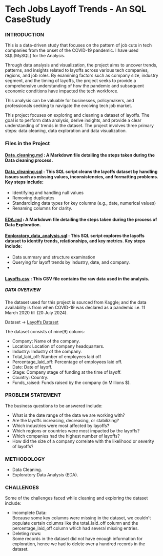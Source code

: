 # Tech Jobs Layoff Trends - An SQL CaseStudy
### INTRODUCTION
This is a data-driven study that focuses on the pattern of job cuts in tech companies from the onset of the COVID-19 pandemic. I have used SQL(MySQL) for the Analysis.

Through data analysis and visualization, the project aims to uncover trends, patterns, and insights related to layoffs across various tech companies, regions, and job roles. By examining factors such as company size, industry segment, and the timing of layoffs, the project seeks to provide a comprehensive understanding of how the pandemic and subsequent economic conditions have impacted the tech workforce. 

This analysis can be valuable for businesses, policymakers, and professionals seeking to navigate the evolving tech job market.  

This project focuses on exploring and cleaning a dataset of layoffs. The goal is to perform data analysis, derive insights, and provide a clear understanding of trends in the dataset. The project involves three primary steps: data cleaning, data exploration and data visualization.  

### Files in the Project  
#### [Data_cleaning.md](https://github.com/tamunoWoks/Tech_Jobs_Layoff_Trends--SQL_CaseStudy/blob/main/Data_cleaning.md) : A Markdown file detailing the steps taken during the Data cleaning process.

#### [Data_cleaning.sql](https://github.com/tamunoWoks/Tech_Jobs_Layoff_Trends--SQL_CaseStudy/blob/main/Data_cleaning.sql) : This SQL script cleans the layoffs dataset by handling issues such as missing values, inconsistencies, and formatting problems. Key steps include:  
- Identifying and handling null values
- Removing duplicates
- Standardizing data types for key columns (e.g., date, numerical values)
- Renaming columns for clarity.  

#### [EDA.md](https://github.com/tamunoWoks/Tech_Jobs_Layoff_Trends--SQL_CaseStudy/blob/main/EDA.md) : A Markdown file detailing the steps taken during the process of Data Exploration.  

#### [Exploratory_data_analysis.sql](https://github.com/tamunoWoks/Tech_Jobs_Layoff_Trends--SQL_CaseStudy/blob/main/Exploratory_data_analysis.sql) : This SQL script explores the layoffs dataset to identify trends, relationships, and key metrics. Key steps include:  
- Data summary and structure examination
- Querying for layoff trends by industry, date, and company.
- 
#### [Layoffs.csv](https://github.com/tamunoWoks/Tech_Jobs_Layoff_Trends--SQL_CaseStudy/blob/main/layoffs.csv) : This CSV file contains the raw data used in the analysis.  
##### DATA OVERVIEW
The dataset used for this project is sourced from Kaggle; and the data availability is from when COVID-19 was declared as a pandemic i.e. 11 March 2020 till (20 July 2024).

Dataset -> [Layoffs Dataset](https://www.kaggle.com/datasets/swaptr/layoffs-2022)

The dataset consists of nine(9) colums:
- Company: Name of the company.
- Location: Location of company headquarters.
- Industry: Industry of the company.
- Total_laid_off: Number of employees laid off
- Percentage_laid_off: Percentage of employees laid off.
- Date: Date of layoff.
- Stage: Company stage of funding at the time of layoff.
- Country: Country.
- Funds_raised: Funds raised by the company (in Millions $).


### PROBLEM STATEMENT
The business questions to be answered include:
- What is the date range of the data we are working with?
- Are the layoffs increasing, decreasing, or stabilizing?
- Which industries were most affected by layoffs?
- Which regions or countries were most impacted by the layoffs?
- Which companies had the highest number of layoffs?
- How did the size of a company correlate with the likelihood or severity of layoffs?

### METHODOLOGY  
- Data Cleaning.
- Exploratory Data Analysis (EDA).


### CHALLENGES
Some of the challenges faced while cleaning and exploring the dataset include:
- Incomplete Data:  
Because some key columns were missing in the dataset, we couldn't populate certain columns like the total_laid_off column and the percentage_laid_off column which had several missing entries.
- Deleting rows:  
Some records in the dataset did not have enough information for exploration, hence we had to delete over a hundred records in the dataset.
